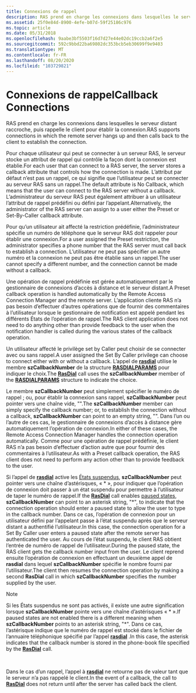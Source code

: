 ```yaml
---
title: Connexions de rappel
description: RAS prend en charge les connexions dans lesquelles le serveur distant raccroche, puis rappelle le client pour établir la connexion.
ms.assetid: 25f0e84d-8900-4efe-b07d-59f25186c976
ms.topic: article
ms.date: 05/31/2018
ms.openlocfilehash: 9aabe3bf5503f16d7d27e44e02dc19ccb2a6f2e5
ms.sourcegitcommit: 592c9bbd22ba69802dc353bcb5eb30699f9e9403
ms.translationtype: MT
ms.contentlocale: fr-FR
ms.lasthandoff: 08/20/2020
ms.locfileid: "103729821"
---
```

# <a name="callback-connections"></a><span data-ttu-id="32dfc-103">Connexions de rappel</span><span class="sxs-lookup"><span data-stu-id="32dfc-103">Callback Connections</span></span>

<span data-ttu-id="32dfc-104">RAS prend en charge les connexions dans lesquelles le serveur distant raccroche, puis rappelle le client pour établir la connexion.</span><span class="sxs-lookup"><span data-stu-id="32dfc-104">RAS supports connections in which the remote server hangs up and then calls back to the client to establish the connection.</span></span>

<span data-ttu-id="32dfc-105">Pour chaque utilisateur qui peut se connecter à un serveur RAS, le serveur stocke un attribut de rappel qui contrôle la façon dont la connexion est établie.</span><span class="sxs-lookup"><span data-stu-id="32dfc-105">For each user that can connect to a RAS server, the server stores a callback attribute that controls how the connection is made.</span></span> <span data-ttu-id="32dfc-106">L’attribut par défaut n’est pas un rappel, ce qui signifie que l’utilisateur peut se connecter au serveur RAS sans un rappel.</span><span class="sxs-lookup"><span data-stu-id="32dfc-106">The default attribute is No Callback, which means that the user can connect to the RAS server without a callback.</span></span> <span data-ttu-id="32dfc-107">L’administrateur du serveur RAS peut également attribuer à un utilisateur l’attribut de rappel prédéfini ou défini par l’appelant.</span><span class="sxs-lookup"><span data-stu-id="32dfc-107">Alternatively, the administrator of the RAS server can assign to a user either the Preset or Set-By-Caller callback attribute.</span></span>

<span data-ttu-id="32dfc-108">Pour qu’un utilisateur ait affecté la restriction prédéfinie, l’administrateur spécifie un numéro de téléphone que le serveur RAS doit rappeler pour établir une connexion.</span><span class="sxs-lookup"><span data-stu-id="32dfc-108">For a user assigned the Preset restriction, the administrator specifies a phone number that the RAS server must call back to establish a connection.</span></span> <span data-ttu-id="32dfc-109">L’utilisateur ne peut pas spécifier un autre numéro et la connexion ne peut pas être établie sans un rappel.</span><span class="sxs-lookup"><span data-stu-id="32dfc-109">The user cannot specify a different number, and the connection cannot be made without a callback.</span></span>

<span data-ttu-id="32dfc-110">Une opération de rappel prédéfinie est gérée automatiquement par le gestionnaire de connexions d’accès à distance et le serveur distant.</span><span class="sxs-lookup"><span data-stu-id="32dfc-110">A Preset callback operation is handled automatically by the Remote Access Connection Manager and the remote server.</span></span> <span data-ttu-id="32dfc-111">L’application cliente RAS n’a pas besoin d’effectuer d’autres opérations que de fournir des commentaires à l’utilisateur lorsque le gestionnaire de notification est appelé pendant les différents États de l’opération de rappel.</span><span class="sxs-lookup"><span data-stu-id="32dfc-111">The RAS client application does not need to do anything other than provide feedback to the user when the notification handler is called during the various states of the callback operation.</span></span>

<span data-ttu-id="32dfc-112">Un utilisateur affecté le privilège set by Caller peut choisir de se connecter avec ou sans rappel.</span><span class="sxs-lookup"><span data-stu-id="32dfc-112">A user assigned the Set By Caller privilege can choose to connect either with or without a callback.</span></span> <span data-ttu-id="32dfc-113">L’appel de [**rasdial**](/windows/desktop/api/Ras/nf-ras-rasdiala) utilise le membre **szCallbackNumber** de la structure [**RASDIALPARAMS**](/previous-versions/windows/desktop/legacy/aa377238(v=vs.85)) pour indiquer le choix.</span><span class="sxs-lookup"><span data-stu-id="32dfc-113">The [**RasDial**](/windows/desktop/api/Ras/nf-ras-rasdiala) call uses the **szCallbackNumber** member of the [**RASDIALPARAMS**](/previous-versions/windows/desktop/legacy/aa377238(v=vs.85)) structure to indicate the choice.</span></span>

<span data-ttu-id="32dfc-114">Le membre **szCallbackNumber** peut simplement spécifier le numéro de rappel ; ou, pour établir la connexion sans rappel, **szCallbackNumber** peut pointer vers une chaîne vide, "".</span><span class="sxs-lookup"><span data-stu-id="32dfc-114">The **szCallbackNumber** member can simply specify the callback number; or, to establish the connection without a callback, **szCallbackNumber** can point to an empty string, "".</span></span> <span data-ttu-id="32dfc-115">Dans l’un ou l’autre de ces cas, le gestionnaire de connexions d’accès à distance gère automatiquement l’opération de connexion.</span><span class="sxs-lookup"><span data-stu-id="32dfc-115">In either of these cases, the Remote Access Connection Manager handles the connection operation automatically.</span></span> <span data-ttu-id="32dfc-116">Comme pour une opération de rappel prédéfinie, le client RAS n’a pas besoin d’effectuer d’action autre que pour fournir des commentaires à l’utilisateur.</span><span class="sxs-lookup"><span data-stu-id="32dfc-116">As with a Preset callback operation, the RAS client does not need to perform any action other than to provide feedback to the user.</span></span>

<span data-ttu-id="32dfc-117">Si l’appel de [**rasdial**](/windows/desktop/api/Ras/nf-ras-rasdiala) active les [États suspendus](paused-states.md), **szCallbackNumber** peut pointer vers une chaîne d’astérisques, « \* », pour indiquer que l’opération de connexion doit passer à un état suspendu pour permettre à l’utilisateur de taper le numéro de rappel.</span><span class="sxs-lookup"><span data-stu-id="32dfc-117">If the [**RasDial**](/windows/desktop/api/Ras/nf-ras-rasdiala) call enables [paused states](paused-states.md), **szCallbackNumber** can point to an asterisk string, "\*", to indicate that the connection operation should enter a paused state to allow the user to type in the callback number.</span></span> <span data-ttu-id="32dfc-118">Dans ce cas, l’opération de connexion pour un utilisateur défini par l’appelant passe à l’état suspendu après que le serveur distant a authentifié l’utilisateur.</span><span class="sxs-lookup"><span data-stu-id="32dfc-118">In this case, the connection operation for a Set By Caller user enters a paused state after the remote server has authenticated the user.</span></span> <span data-ttu-id="32dfc-119">Au cours de l’état suspendu, le client RAS obtient l’entrée de numéro de rappel de l’utilisateur.</span><span class="sxs-lookup"><span data-stu-id="32dfc-119">During the paused state, the RAS client gets the callback number input from the user.</span></span> <span data-ttu-id="32dfc-120">Le client reprend ensuite l’opération de connexion en effectuant un deuxième appel de **rasdial** dans lequel **szCallbackNumber** spécifie le nombre fourni par l’utilisateur.</span><span class="sxs-lookup"><span data-stu-id="32dfc-120">The client then resumes the connection operation by making a second **RasDial** call in which **szCallbackNumber** specifies the number supplied by the user.</span></span>

> [!Note]  
> <span data-ttu-id="32dfc-121">Si les États suspendus ne sont pas activés, il existe une autre signification lorsque **szCallbackNumber** pointe vers une chaîne d’astérisques « \* ».</span><span class="sxs-lookup"><span data-stu-id="32dfc-121">If paused states are not enabled there is a different meaning when **szCallbackNumber** points to an asterisk string, "\*".</span></span> <span data-ttu-id="32dfc-122">Dans ce cas, l’astérisque indique que le numéro de rappel est stocké dans le fichier de l’annuaire téléphonique spécifié par l’appel [**rasdial**](/windows/desktop/api/Ras/nf-ras-rasdiala) .</span><span class="sxs-lookup"><span data-stu-id="32dfc-122">In this case, the asterisk indicates that the callback number is stored in the phone-book file specified by the [**RasDial**](/windows/desktop/api/Ras/nf-ras-rasdiala) call.</span></span>

 

<span data-ttu-id="32dfc-123">Dans le cas d’un rappel, l’appel à [**rasdial**](/windows/desktop/api/Ras/nf-ras-rasdiala) ne retourne pas de valeur tant que le serveur n’a pas rappelé le client.</span><span class="sxs-lookup"><span data-stu-id="32dfc-123">In the event of a callback, the call to [**RasDial**](/windows/desktop/api/Ras/nf-ras-rasdiala) does not return until after the server has called back the client.</span></span>

 

 